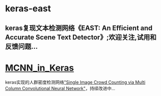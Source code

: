 # keras-east
keras复现文本检测网络《EAST: An Efficient and Accurate Scene Text Detector》;欢迎关注,试用和反馈问题...
----
# [MCNN_in_Keras](https://github.com/embracesource-cv-com/keras-east/tree/master/MCNN_in_Keras)
keras实现的人群密度检测网络["Single Image Crowd Counting via Multi Column Convolutional Neural Network"](https://www.cv-foundation.org/openaccess/content_cvpr_2016/papers/Zhang_Single-Image_Crowd_Counting_CVPR_2016_paper.pdf)，持续改进中...
